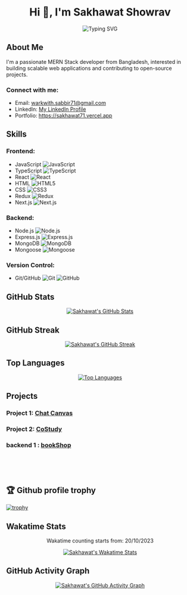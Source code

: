 <h1 align="center">Hi 👋, I'm Sakhawat Showrav</h1>

<!-- Dynamic greeting -->
<p align="center">
  <img src="https://readme-typing-svg.demolab.com?font=Fira+Code&weight=500&pause=1000&color=7F3FBF&center=true&width=435&lines=Welcome+to+my+GitHub+profile!;I'm+a+MERN+Stack+Developer;I+love+building+scalable+web+applications!" alt="Typing SVG" />
</p>

## About Me
I'm a passionate MERN Stack developer from Bangladesh, interested in building scalable web applications and contributing to open-source projects.

<h3 align="left">Connect with me:</h3>

- Email: [warkwith.sabbir71@gmail.com](mailto:warkwith.sabbir71@gmail.com)
- LinkedIn: [My LinkedIn Profile](https://www.linkedin.com/in/s3h)
- Portfolio: https://sakhawat71.vercel.app

## Skills
### Frontend:
- JavaScript ![JavaScript](https://img.shields.io/badge/-JavaScript-F7DF1E?style=flat&logo=JavaScript&logoColor=black)
- TypeScript ![TypeScript](https://img.shields.io/badge/-TypeScript-007ACC?style=flat&logo=TypeScript&logoColor=white)
- React ![React](https://img.shields.io/badge/-React-61DAFB?style=flat&logo=React&logoColor=white)
- HTML ![HTML5](https://img.shields.io/badge/-HTML5-E34F26?style=flat&logo=HTML5&logoColor=white)
- CSS ![CSS3](https://img.shields.io/badge/-CSS3-1572B6?style=flat&logo=CSS3&logoColor=white)
- Redux ![Redux](https://img.shields.io/badge/-Redux-764ABC?style=flat&logo=Redux&logoColor=white)
- Next.js ![Next.js](https://img.shields.io/badge/-Next.js-000000?style=flat&logo=Next.js&logoColor=white)

### Backend:
- Node.js ![Node.js](https://img.shields.io/badge/-Node.js-339933?style=flat&logo=Node.js&logoColor=white)
- Express.js ![Express.js](https://img.shields.io/badge/-Express.js-000000?style=flat&logo=Express&logoColor=white)
- MongoDB ![MongoDB](https://img.shields.io/badge/-MongoDB-47A248?style=flat&logo=MongoDB&logoColor=white)
- Mongoose ![Mongoose](https://img.shields.io/badge/-Mongoose-880000?style=flat&logoColor=white)

### Version Control:
- Git/GitHub ![Git](https://img.shields.io/badge/-Git-F05032?style=flat&logo=Git&logoColor=white) ![GitHub](https://img.shields.io/badge/-GitHub-181717?style=flat&logo=GitHub&logoColor=white)

## GitHub Stats
<p align="center">
  <a href="https://github.com/Sakhawat71">
    <img src="https://github-readme-stats.vercel.app/api?username=Sakhawat71&theme=radical&border_color=7F3FBF&bg_color=0D1117" alt="Sakhawat's GitHub Stats"/>
  </a>
</p>

## GitHub Streak
<p align="center">
  <a href="https://github.com/Sakhawat71">
    <img src="https://nirzak-streak-stats.vercel.app/?user=Sakhawat71&theme=radical&border=7F3FBF&background=0D1117" alt="Sakhawat's GitHub Streak"/>
<!--     <img src="https://github-readme-streak-stats.herokuapp.com/?user=Sakhawat71&theme=radical&border=7F3FBF&background=0D1117" alt="Sakhawat's GitHub Streak"/> -->
  </a>
</p>

## Top Languages
<p align="center">
  <a href="https://github.com/Sakhawat71">
    <img src="https://github-readme-stats.vercel.app/api/top-langs?username=Sakhawat71&layout=compact&langs_count=8&card_width=320&theme=radical&border_color=7F3FBF&bg_color=0D1117" alt="Top Languages"/>
  </a>
</p>

## Projects
### Project 1: [Chat Canvas](https://chat-canvas-71.web.app)


### Project 2: [CoStudy](https://costudy.netlify.app)


### backend 1 : [bookShop](https://github.com/Sakhawat71/book-shop-backend) 

</br>
</br>
</br>

## 🏆 Github profile trophy
[![trophy](https://github-profile-trophy.vercel.app/?username=sakhawat71)](https://sakhawat71.vercel.app)

## Wakatime Stats
<p align="center">Wakatime counting starts from: 20/10/2023</p>
<p align="center">
  <a href="https://wakatime.com/@Sakhawat71">
    <img src="https://github-readme-stats.vercel.app/api/wakatime?username=Sakhawat71&theme=radical&border_color=7F3FBF&bg_color=0D1117" alt="Sakhawat's Wakatime Stats"/>
  </a>
</p>

## GitHub Activity Graph
<p align="center">
  <a href="https://github.com/sakhawat71/github-readme-activity-graph">
    <img src="https://github-readme-activity-graph.vercel.app/graph?username=sakhawat71&theme=react-dark" alt="Sakhawat's GitHub Activity Graph"/>
  </a>
</p>


